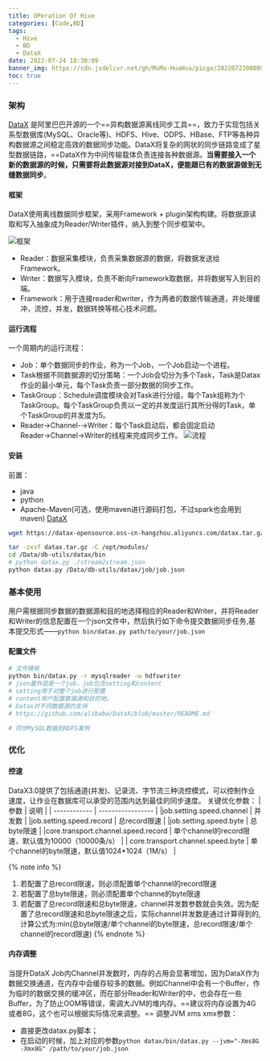 ```yaml
---
title: OPeration Of Hive
categories: [Code,BD]
tags:
  - Hive
  - BD
  - DataX
date: 2022-07-24 18:30:09
banner_img: https://cdn.jsdelivr.net/gh/MuMu-HuaHua/picgo/202207220000990.jpg
toc: true
---
```

<!--more-->
### 架构
[DataX](https://github.com/alibaba/DataX) 是阿里巴巴开源的一个==异构数据源离线同步工具==，致力于实现包括关系型数据库(MySQL、Oracle等)、HDFS、Hive、ODPS、HBase、FTP等各种异构数据源之间稳定高效的数据同步功能。DataX将复杂的网状的同步链路变成了星型数据链路，==DataX作为中间传输载体负责连接各种数据源。__当需要接入一个新的数据源的时候，只需要将此数据源对接到DataX，便能跟已有的数据源做到无缝数据同步__。

#### 框架 
DataX使用离线数据同步框架，采用Framework + plugin架构构建。将数据源读取和写入抽象成为Reader/Writer插件，纳入到整个同步框架中。

![框架](https://cdn.jsdelivr.net/gh/MuMu-HuaHua/picgo/202207220010744.webp)
- Reader：数据采集模块，负责采集数据源的数据，将数据发送给Framework。
- Writer：数据写入模块，负责不断向Framework取数据，并将数据写入到目的端。
- Framework：用于连接reader和writer，作为两者的数据传输通道，并处理缓冲，流控，并发，数据转换等核心技术问题。

#### 运行流程
一个周期内的运行流程：
- Job：单个数据同步的作业，称为一个Job，一个Job启动一个进程。
- Task根据不同数据源的切分策略：一个Job会切分为多个Task，Task是Datax作业的最小单元，每个Task负责一部分数据的同步工作。
- TaskGroup：Schedule调度模块会对Task进行分组，每个Task组称为个TaskGroup。每个TaskGroup负责以一定的并发度运行其所分得的Task，单个TaskGroup的并发度为5。
- Reader→Channel-→Writer：每个Task启动后，都会固定启动Reader→Channel→Writer的线程来完成同步工作。
![流程](https://cdn.jsdelivr.net/gh/MuMu-HuaHua/picgo/202207220917890.webp)

#### 安装
前置：
- java
- python
- Apache-Maven(可选，使用maven进行源码打包，不过spark也会用到maven)
[DataX](https://datax-opensource.oss-cn-hangzhou.aliyuncs.com/datax.tar.gz)
``` sh
wget https://datax-opensource.oss-cn-hangzhou.aliyuncs.com/datax.tar.gz

tar -zxvf datax.tar.gz -C /opt/modules/
cd /Data/db-utils/datax/bin
# python datax.py ./stream2stream.json
python datax.py /Data/db-utils/datax/job/job.json
```


### 基本使用
用户需根据同步数据的数据源和目的地选择相应的Reader和Writer，并将Reader和Writer的信息配置在一个json文件中，然后执行如下命令提交数据同步任务,基本提交形式——`python bin/datax.py path/to/your/job.json`
#### 配置文件
``` sh
# 文件模板
python bin/datax.py -r mysqlreader -w hdfswriter
# json最外层是一个job，job包含setting和content
# setting用于对整个job进行配置
# content用户配置数据源和目的地。
# Datax对不同数据源的支持
# https://github.com/alibaba/DataX/blob/master/README.md

# 同步MySQL数据到HDFS案例


```








### 优化
#### 控速
DataX3.0提供了包括通道(并发)、记录流、字节流三种流控模式，可以控制作业速度，让作业在数据库可以承受的范围内达到最佳的同步速度。
关键优化参数：
| 参数         | 说明                |
| ------------ | -----------------  |
|job.setting.speed.channel | 并发数  |
|job.setting.speed.record  | 总record限速 |
|job.setting.speed.byte    | 总byte限速   |
|core.transport.channel.speed.record | 单个channel的record限速，默认值为10000（10000条/s） |
| core.transport.channel.speed.byte   | 单个channel的byte限速，默认值1024*1024（1M/s）      |

{% note info %}
1. 若配置了总record限速，则必须配置单个channel的record限速
2. 若配置了总byte限速，则必须配置单个channe的byte限速
3. 若配置了总record限速和总byte限速，channel并发数参数就会失效。因为配置了总record限速和总byte限速之后，实际channel并发数是通过计算得到的,计算公式为:min(总byte限速/单个channel的byte限速，总record限速/单个channel的record限速)
{% endnote %}


#### 内存调整
当提升DataX Job内Channel并发数时，内存的占用会显著增加，因为DataX作为数据交换通道，在内存中会缓存较多的数据。例如Channel中会有一个Buffer，作为临时的数据交换的缓冲区，而在部分Reader和Writer的中，也会存在一些Buffer，为了防止OOM等错误，需调大JVM的堆内存。==建议将内存设置为4G或者8G，这个也可以根据实际情况来调整。==
调整JVM xms xmx参数：
- 直接更改datax.py脚本；
- 在启动的时候，加上对应的参数`python datax/bin/datax.py --jvm="-Xms8G -Xmx8G" /path/to/your/job.json`








